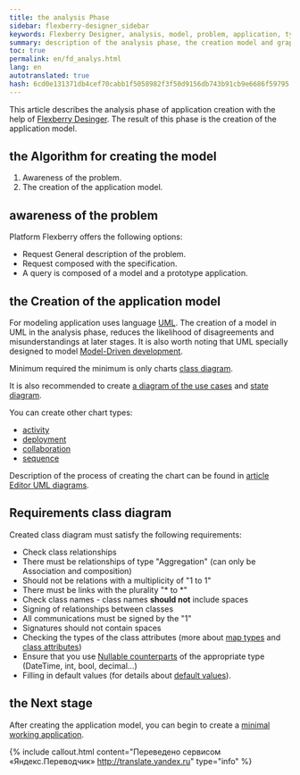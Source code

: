 ```yaml
--- 
title: the analysis Phase 
sidebar: flexberry-designer_sidebar 
keywords: Flexberry Designer, analysis, model, problem, application, types of diagrams, UML, stages of application creation 
summary: description of the analysis phase, the creation model and graph types 
toc: true 
permalink: en/fd_analys.html 
lang: en 
autotranslated: true 
hash: 6cd0e131371db4cef70cabb1f5058982f3f50d9156db743b91cb9e6686f59795 
--- 
```


This article describes the analysis phase of application creation with the help of [Flexberry Desinger](fd_landing_page.html). 
The result of this phase is the creation of the application model. 

## the Algorithm for creating the model 

1. Awareness of the problem. 
2. The creation of the application model. 

## awareness of the problem 

Platform Flexberry offers the following options: 

* Request General description of the problem. 
* Request composed with the specification. 
* A query is composed of a model and a prototype application. 

## the Creation of the application model 

For modeling application uses language [UML](http://ru.wikipedia.org/wiki/UML). The creation of a model in UML in the analysis phase, reduces the likelihood of disagreements and misunderstandings at later stages. It is also worth noting that UML specially designed to model [Model-Driven development](fd_code-generation.html). 

Minimum required the minimum is only charts [class diagram](fd_class-diagram.html). 

It is also recommended to create [a diagram of the use cases](fd_use-case-diagram.html) and [state diagram](fd_statechart-diagram.html). 

You can create other chart types: 

* [activity](fd_activity-diagram.html) 
* [deployment](fd_deployment-diagram.html) 
* [collaboration](fd_collaboration-diagram.html) 
* [sequence](fd_sequence-diagram.html) 

Description of the process of creating the chart can be found in [article Editor UML diagrams](fd_editing-diagram.html). 

## Requirements class diagram 

Created class diagram must satisfy the following requirements: 

* Check class relationships 
* There must be relationships of type "Aggregation" (can only be Association and composition) 
* Should not be relations with a multiplicity of "1 to 1" 
* There must be links with the plurality "* to *" 
* Check class names - class names __should not__ include spaces 
* Signing of relationships between classes 
* All communications must be signed by the "1" 
* Signatures should not contain spaces 
* Checking the types of the class attributes (more about [map types](fd_types-map.html) and [class attributes](fo_attributes-class-data.html)) 
* Ensure that you use [Nullable counterparts](fd_nullable-types.html) of the appropriate type (DateTime, int, bool, decimal...) 
* Filling in default values (for details about [default values](fo_features-dafault-value.html)).


## the Next stage 

After creating the application model, you can begin to create a [minimal working application](fd_prototype-creation.html). 



{% include callout.html content="Переведено сервисом «Яндекс.Переводчик» <http://translate.yandex.ru>" type="info" %}